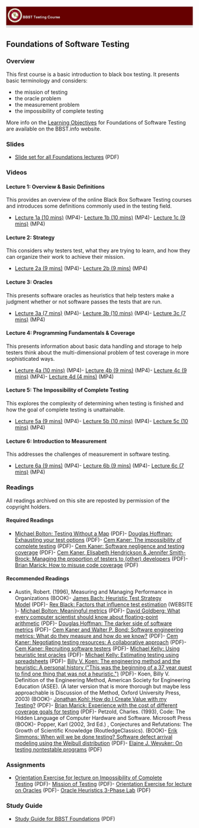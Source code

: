 ![header-image](../assets/images/header.jpg)

Foundations of Software Testing
-------------------------------

### Overview

This first course is a basic introduction to black box testing. It presents basic terminology and considers:

-   the mission of testing
-   the oracle problem
-   the measurement problem
-   the impossibility of complete testing

More info on the [Learning Objectives](https://web.archive.org/web/20220205053655/http://bbst.info/?page_id=11) for Foundations of Software Testing are available on the BBST.info website.

### Slides

-   [Slide set for all Foundations lectures](https://web.archive.org/web/20220205053655/http://testingeducation.org/BBST/foundations/BBSTFoundationsNov2010.pdf) (PDF)

### Videos

#### Lecture 1: Overview & Basic Definitions

This provides an overview of the online Black Box Software Testing courses and introduces some definitions commonly used in the testing field.

-   [Lecture 1a (10 mins)](https://web.archive.org/web/20220205053655/http://testingeducation.org/BBST/foundations/Lecture1aFoundations2010.mp4) (MP4)-   [Lecture 1b (10 mins)](https://web.archive.org/web/20220205053655/http://testingeducation.org/BBST/foundations/Lecture1bFoundations2010.mp4) (MP4)-   [Lecture 1c (9 mins)](https://web.archive.org/web/20220205053655/http://testingeducation.org/BBST/foundations/Lecture1cFoundations2010.mp4) (MP4)

#### Lecture 2: Strategy

This considers why testers test, what they are trying to learn, and how they can organize their work to achieve their mission.

-   [Lecture 2a (9 mins)](https://web.archive.org/web/20220205053655/http://testingeducation.org/BBST/foundations/Lecture2aFoundations2010.mp4) (MP4)-   [Lecture 2b (9 mins)](https://web.archive.org/web/20220205053655/http://testingeducation.org/BBST/foundations/Lecture2bFoundations2010.mp4) (MP4)

#### Lecture 3: Oracles

This presents software oracles as heuristics that help testers make a judgment whether or not software passes the tests that are run.

-   [Lecture 3a (7 mins)](https://web.archive.org/web/20220205053655/http://testingeducation.org/BBST/foundations/Lecture3aFoundations2010.mp4) (MP4)-   [Lecture 3b (10 mins)](https://web.archive.org/web/20220205053655/http://testingeducation.org/BBST/foundations/Lecture3bFoundations2010.mp4) (MP4)-   [Lecture 3c (7 mins)](https://web.archive.org/web/20220205053655/http://testingeducation.org/BBST/foundations/Lecture3cFoundations2010.mp4) (MP4)

#### Lecture 4: Programming Fundamentals & Coverage

This presents information about basic data handling and storage to help testers think about the multi-dimensional problem of test coverage in more sophisticated ways.

-   [Lecture 4a (10 mins)](https://web.archive.org/web/20220205053655/http://testingeducation.org/BBST/foundations/Lecture4aFoundations2010.mp4) (MP4)-   [Lecture 4b (9 mins)](https://web.archive.org/web/20220205053655/http://testingeducation.org/BBST/foundations/Lecture4bFoundations2010.mp4) (MP4)-   [Lecture 4c (9 mins)](https://web.archive.org/web/20220205053655/http://testingeducation.org/BBST/foundations/Lecture4cFoundations2010.mp4) (MP4)-   [Lecture 4d (4 mins)](https://web.archive.org/web/20220205053655/http://testingeducation.org/BBST/foundations/Lecture4dFoundations2010.mp4) (MP4)

#### Lecture 5: The Impossibility of Complete Testing

This explores the complexity of determining when testing is finished and how the goal of complete testing is unattainable.

-   [Lecture 5a (9 mins)](https://web.archive.org/web/20220205053655/http://testingeducation.org/BBST/foundations/Lecture5aFoundations2010.mp4) (MP4)-   [Lecture 5b (10 mins)](https://web.archive.org/web/20220205053655/http://testingeducation.org/BBST/foundations/Lecture5bFoundations2010.mp4) (MP4)-   [Lecture 5c (10 mins)](https://web.archive.org/web/20220205053655/http://testingeducation.org/BBST/foundations/Lecture5cFoundations2010.mp4) (MP4)

#### Lecture 6: Introduction to Measurement

This addresses the challenges of measurement in software testing.

-   [Lecture 6a (9 mins)](https://web.archive.org/web/20220205053655/http://testingeducation.org/BBST/foundations/Lecture6aFoundations2010.mp4) (MP4)-   [Lecture 6b (9 mins)](https://web.archive.org/web/20220205053655/http://testingeducation.org/BBST/foundations/Lecture6bFoundations2010.mp4) (MP4)-   [Lecture 6c (7 mins)](https://web.archive.org/web/20220205053655/http://testingeducation.org/BBST/foundations/Lecture6cFoundations2010.mp4) (MP4)

### Readings

All readings archived on this site are reposted by permission of the copyright holders.

#### Required Readings

-   [Michael Bolton: Testing Without a Map](https://web.archive.org/web/20220205053655/http://testingeducation.org/BBST/foundations/Bolton_2005-01-TestingWithoutAMap.pdf) (PDF)-   [Douglas Hoffman: Exhausting your test options](https://web.archive.org/web/20220205053655/http://testingeducation.org/BBST/foundations/Hoffman_Exhaust_Options.pdf) (PDF)-   [Cem Kaner: The impossibility of complete testing](https://web.archive.org/web/20220205053655/http://testingeducation.org/BBST/foundations/Kaner_impossibility.pdf) (PDF)-   [Cem Kaner: Software negligence and testing coverage](https://web.archive.org/web/20220205053655/http://testingeducation.org/BBST/foundations/Kaner_negligence_and_testing_coverage.pdf) (PDF)-   [Cem Kaner, Elisabeth Hendrickson & Jennifer Smith-Brock: Managing the proportion of testers to (other) developers](https://web.archive.org/web/20220205053655/http://testingeducation.org/BBST/foundations/Kaner_pnsqc_ratio_of_testers.pdf) (PDF)-   [Brian Marick: How to misuse code coverage](https://web.archive.org/web/20220205053655/http://testingeducation.org/BBST/foundations/Marick_coverage.pdf) (PDF)

#### Recommended Readings

-   Austin, Robert. (1996), Measuring and Managing Performance in Organizations (BOOK)-   [James Bach: Heuristic Test Strategy Model](https://web.archive.org/web/20220205053655/http://testingeducation.org/BBST/foundations/Bach_satisfice-tsm-4p-1.pdf) (PDF)-   [Rex Black: Factors that influence test estimation](https://web.archive.org/web/20220205053655/http://www.stickyminds.com/sitewide.asp?Function=edetail&ObjectType=ART&ObjectId=5992) (WEBSITE )-   [Michael Bolton: Meaningful metrics](https://web.archive.org/web/20220205053655/http://testingeducation.org/BBST/foundations/Bolton_MetricsBlogPost.pdf) (PDF)-   [David Goldberg: What every computer scientist should know about floating-point arithmetic](https://web.archive.org/web/20220205053655/http://testingeducation.org/BBST/foundations/Goldberg_FloatingPoint.pdf) (PDF)-   [Douglas Hoffman: The darker side of software metrics](https://web.archive.org/web/20220205053655/http://testingeducation.org/BBST/foundations/Hoffman_DarkerSideMetrics.pdf) (PDF)-   [Cem Kaner and Walter P. Bond: Software engineering metrics: What do they measure and how do we know?](https://web.archive.org/web/20220205053655/http://testingeducation.org/BBST/foundations/Kaner_Bond_metrics2004.pdf) (PDF)-   [Cem Kaner: Negotiating testing resources: A collaborative approach](https://web.archive.org/web/20220205053655/http://testingeducation.org/BBST/foundations/Kaner_NegotiatingTestResources.pdf) (PDF)-   [Cem Kaner: Recruiting software testers](https://web.archive.org/web/20220205053655/http://testingeducation.org/BBST/foundations/Kaner_JobsRev6.pdf) (PDF)-   [Michael Kelly: Using heuristic test oracles](https://web.archive.org/web/20220205053655/http://testingeducation.org/BBST/foundations/Kelly_UsingTestOracles.pdf) (PDF)-   [Michael Kelly: Estimating testing using spreadsheets](https://web.archive.org/web/20220205053655/http://testingeducation.org/BBST/foundations/Kelly_estimating_testing.pdf) (PDF)-   [Billy V. Koen: The engineering method and the heuristic: A personal history ("This was the beginning of a 37 year quest to find one thing that was not a heuristic.")](https://web.archive.org/web/20220205053655/http://testingeducation.org/BBST/foundations/Koen_EngineeringMethod.pdf) (PDF)-   Koen, Billy V. Definition of the Engineering Method, American Society for Engineering Education (ASEE). (A later version that is more thorough but maybe less approachable is Discussion of the Method, Oxford University Press, 2003) (BOOK)-   [Jonathan Kohl: How do I Create Value with my Testing?](https://web.archive.org/web/20220205053655/http://testingeducation.org/BBST/foundations/Kohl_Blog_CreateValue.pdf) (PDF)-   [Brian Marick: Experience with the cost of different coverage goals for testing](https://web.archive.org/web/20220205053655/http://testingeducation.org/BBST/foundations/Marick_experience.pdf) (PDF)-   Petzold, Charles. (1993), Code: The Hidden Language of Computer Hardware and Software. Microsoft Press (BOOK)-   Popper, Karl (2002, 3rd Ed.) , Conjectures and Refutations: The Growth of Scientific Knowledge (RoutledgeClassics). (BOOK)-   [Erik Simmons: When will we be done testing? Software defect arrival modeling using the Weibull distribution](https://web.archive.org/web/20220205053655/http://testingeducation.org/BBST/foundations/Simmons_Weibull.pdf) (PDF)-   [Elaine J. Weyuker: On testing nontestable programs](https://web.archive.org/web/20220205053655/http://testingeducation.org/BBST/foundations/Weyuker_ontestingnontestable.pdf) (PDF)

### Assignments

-   [Orientation Exercise for lecture on Impossibility of Complete Testing](https://web.archive.org/web/20220205053655/http://testingeducation.org/BBST/foundations/PreviewSquareRootLab.pdf) (PDF)-   [Mission of Testing](https://web.archive.org/web/20220205053655/http://testingeducation.org/BBST/foundations/MissionOfTestingSpring2011a.pdf) (PDF)-   [Orientation Exercise for lecture on Oracles](https://web.archive.org/web/20220205053655/http://testingeducation.org/BBST/foundations/OraclesPreviewLabFIT_BBST_fall2011.pdf) (PDF)-   [Oracle Heuristics 3-Phase Lab](https://web.archive.org/web/20220205053655/http://testingeducation.org/BBST/foundations/OracleHeuristicsLab6b.pdf) (PDF)

### Study Guide

-   [Study Guide for BBST Foundations](https://web.archive.org/web/20220205053655/http://testingeducation.org/BBST/foundations/bbstFoundationsStudyGuide.pdf) (PDF)